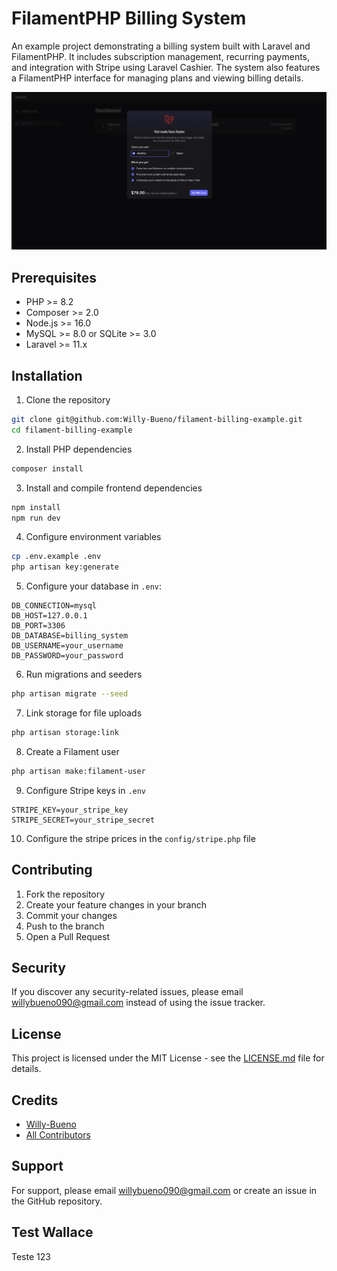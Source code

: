 # FilamentPHP Billing System

An example project demonstrating a billing system built with Laravel and FilamentPHP. It includes subscription management, recurring payments, and integration with Stripe using Laravel Cashier. The system also features a FilamentPHP interface for managing plans and viewing billing details.

![Screenshot of Application Feature](./public/images/screenshot.png)

## Prerequisites

- PHP >= 8.2
- Composer >= 2.0
- Node.js >= 16.0
- MySQL >= 8.0 or SQLite >= 3.0
- Laravel >= 11.x

## Installation

1. Clone the repository
```bash
git clone git@github.com:Willy-Bueno/filament-billing-example.git
cd filament-billing-example
```

2. Install PHP dependencies
```bash
composer install
```

3. Install and compile frontend dependencies
```bash
npm install
npm run dev
```

4. Configure environment variables
```bash
cp .env.example .env
php artisan key:generate
```

5. Configure your database in `.env`:
```
DB_CONNECTION=mysql
DB_HOST=127.0.0.1
DB_PORT=3306
DB_DATABASE=billing_system
DB_USERNAME=your_username
DB_PASSWORD=your_password
```

6. Run migrations and seeders
```bash
php artisan migrate --seed
```

7. Link storage for file uploads
```bash
php artisan storage:link
```

8. Create a Filament user
```bash
php artisan make:filament-user
```

9. Configure Stripe keys in `.env`
```
STRIPE_KEY=your_stripe_key
STRIPE_SECRET=your_stripe_secret
```

10. Configure the stripe prices in the `config/stripe.php` file

## Contributing

1. Fork the repository
2. Create your feature changes in your branch
3. Commit your changes
4. Push to the branch
5. Open a Pull Request

## Security

If you discover any security-related issues, please email willybueno090@gmail.com instead of using the issue tracker.

## License

This project is licensed under the MIT License - see the [LICENSE.md](LICENSE.md) file for details.

## Credits

- [Willy-Bueno](https://github.com/Willy-Bueno)
- [All Contributors](../../contributors)

## Support

For support, please email willybueno090@gmail.com or create an issue in the GitHub repository.

## Test Wallace
Teste 123